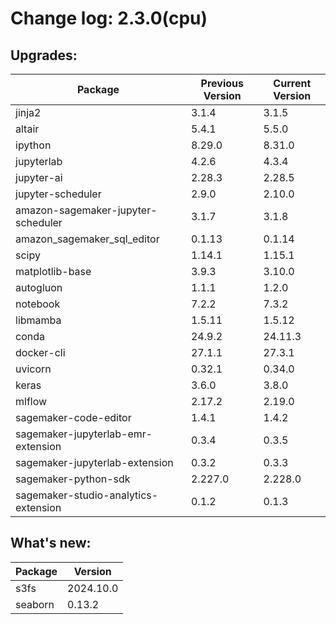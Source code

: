 # Change log: 2.3.0(cpu)

## Upgrades: 

Package | Previous Version | Current Version
---|---|---
jinja2|3.1.4|3.1.5
altair|5.4.1|5.5.0
ipython|8.29.0|8.31.0
jupyterlab|4.2.6|4.3.4
jupyter-ai|2.28.3|2.28.5
jupyter-scheduler|2.9.0|2.10.0
amazon-sagemaker-jupyter-scheduler|3.1.7|3.1.8
amazon_sagemaker_sql_editor|0.1.13|0.1.14
scipy|1.14.1|1.15.1
matplotlib-base|3.9.3|3.10.0
autogluon|1.1.1|1.2.0
notebook|7.2.2|7.3.2
libmamba|1.5.11|1.5.12
conda|24.9.2|24.11.3
docker-cli|27.1.1|27.3.1
uvicorn|0.32.1|0.34.0
keras|3.6.0|3.8.0
mlflow|2.17.2|2.19.0
sagemaker-code-editor|1.4.1|1.4.2
sagemaker-jupyterlab-emr-extension|0.3.4|0.3.5
sagemaker-jupyterlab-extension|0.3.2|0.3.3
sagemaker-python-sdk|2.227.0|2.228.0
sagemaker-studio-analytics-extension|0.1.2|0.1.3

## What's new: 

Package | Version 
---|---
s3fs|2024.10.0
seaborn|0.13.2
